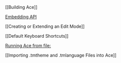 [[Building Ace]]

[Embedding API](wiki/Embedding---API)

[[Creating or Extending an Edit Mode]]

[[Default Keyboard Shortcuts]]

[Running Ace from file:](https://github.com/ajaxorg/ace/wiki/Running-Ace-from-a-file:)

[[Importing .tmtheme and .tmlanguage Files into Ace]]